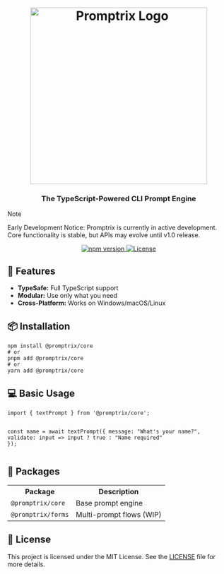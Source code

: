 <h1 align="center">
  <img src="https://placehold.co/400x100/black/white?text=Promptrix" alt="Promptrix Logo" width="400"/>
</h1>

<h3 align="center">The TypeScript-Powered CLI Prompt Engine</h3>

> [!NOTE]
> Early Development Notice: Promptrix is currently in active development. 
> Core functionality is stable, but APIs may evolve until v1.0 release.


<div align="center">
  <a href="https://npmjs.com/package/@promptrix/core">
    <img src="https://img.shields.io/npm/v/@promptrix/core?color=blue&logo=npm" alt="npm version">
  </a>
  <a href="LICENSE">
    <img src="https://img.shields.io/badge/license-MIT-green" alt="License">
  </a>
</div>

<h2>🚀 Features</h2>
<ul>
  <li><strong>TypeSafe:</strong> Full TypeScript support</li>
  <li><strong>Modular:</strong> Use only what you need</li>
  <li><strong>Cross-Platform:</strong> Works on Windows/macOS/Linux</li>
</ul>

<h2>📦 Installation</h2>
<pre><code>npm install @promptrix/core
# or
pnpm add @promptrix/core
# or
yarn add @promptrix/core</code></pre>

<h2>💻 Basic Usage</h2>
<pre><code class="language-typescript">import { textPrompt } from '@promptrix/core';

const name = await textPrompt({
  message: "What's your name?",
  validate: input => input ? true : "Name required"
});</code></pre>

<h2>📂 Packages</h2>
<table>
  <tr>
    <th>Package</th>
    <th>Description</th>
  </tr>
  <tr>
    <td><code>@promptrix/core</code></td>
    <td>Base prompt engine</td>
  </tr>
  <tr>
    <td><code>@promptrix/forms</code></td>
    <td>Multi-prompt flows (WIP)</td>
  </tr>
</table>

<h2>📝 License</h2>
<p>This project is licensed under the MIT License. See the <a href="LICENSE">LICENSE</a> file for more details.</p>